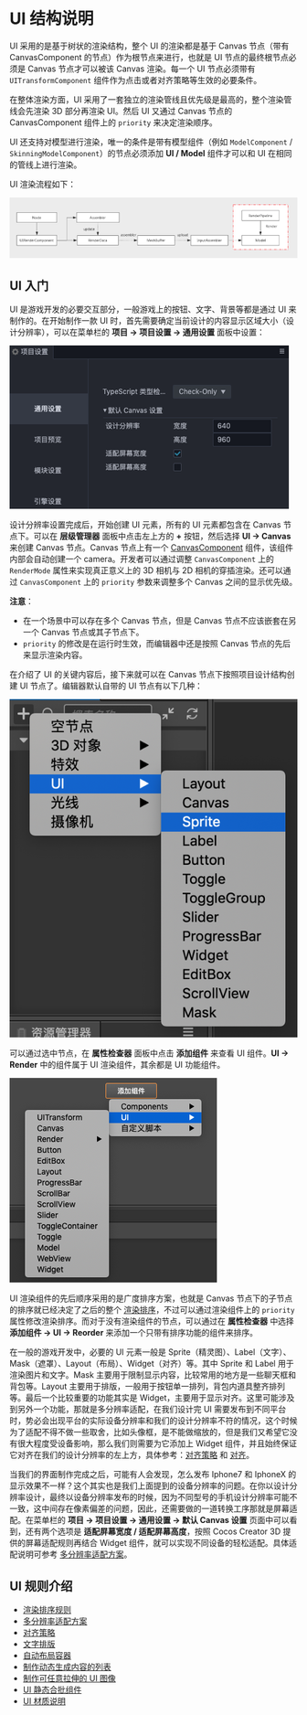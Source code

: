 # UI 结构说明

UI 采用的是基于树状的渲染结构，整个 UI 的渲染都是基于 Canvas 节点（带有 CanvasComponent 的节点）作为根节点来进行，也就是 UI 节点的最终根节点必须是 Canvas 节点才可以被该 Canvas 渲染。每一个 UI 节点必须带有 `UITransformComponent` 组件作为点击或者对齐策略等生效的必要条件。

在整体渲染方面，UI 采用了一套独立的渲染管线且优先级是最高的，整个渲染管线会先渲染 3D 部分再渲染 UI。然后 UI 又通过 Canvas 节点的 CanvasComponent 组件上的 `priority` 来决定渲染顺序。

UI 还支持对模型进行渲染，唯一的条件是带有模型组件（例如 `ModelComponent` / `SkinningModelComponent`）的节点必须添加 **UI / Model** 组件才可以和 UI 在相同的管线上进行渲染。

UI 渲染流程如下：

![render](render.png)

## UI 入门

UI 是游戏开发的必要交互部分，一般游戏上的按钮、文字、背景等都是通过 UI 来制作的。在开始制作一款 UI 时，首先需要确定当前设计的内容显示区域大小（设计分辨率），可以在菜单栏的 **项目 -> 项目设置 -> 通用设置** 面板中设置：

![resolution-config](multi-resolution/resolution_config.png)

设计分辨率设置完成后，开始创建 UI 元素，所有的 UI 元素都包含在 Canvas 节点下。可以在 **层级管理器** 面板中点击左上方的 **+** 按钮，然后选择 **UI -> Canvas** 来创建 Canvas 节点。Canvas 节点上有一个 [CanvasComponent](../editor/canvas.md) 组件，该组件内部会自动创建一个 camera。开发者可以通过调整 `CanvasComponent` 上的 `RenderMode` 属性来实现真正意义上的 3D 相机与 2D 相机的穿插渲染。还可以通过 `CanvasComponent` 上的 `priority` 参数来调整多个 Canvas 之间的显示优先级。

**注意**：
- 在一个场景中可以存在多个 Canvas 节点，但是 Canvas 节点不应该嵌套在另一个 Canvas 节点或其子节点下。
- `priority` 的修改是在运行时生效，而编辑器中还是按照 Canvas 节点的先后来显示渲染内容。

在介绍了 UI 的关键内容后，接下来就可以在 Canvas 节点下按照项目设计结构创建 UI 节点了。编辑器默认自带的 UI 节点有以下几种：

![create-ui](../editor/create-ui.png)

可以通过选中节点，在 **属性检查器** 面板中点击 **添加组件** 来查看 UI 组件。**UI -> Render** 中的组件属于 UI 渲染组件，其余都是 UI 功能组件。

![add-component](../editor/add-component.png)

UI 渲染组件的先后顺序采用的是广度排序方案，也就是 Canvas 节点下的子节点的排序就已经决定了之后的整个 [渲染排序](priority.md)，不过可以通过渲染组件上的 `priority` 属性修改渲染排序。而对于没有渲染组件的节点，可以通过在 **属性检查器** 中选择 **添加组件 -> UI -> Reorder** 来添加一个只带有排序功能的组件来排序。

在一般的游戏开发中，必要的 UI 元素一般是 Sprite（精灵图）、Label（文字）、Mask（遮罩）、Layout（布局）、Widget（对齐）等。其中 Sprite 和 Label 用于渲染图片和文字。Mask 主要用于限制显示内容，比较常用的地方是一些聊天框和背包等。Layout 主要用于排版，一般用于按钮单一排列，背包内道具整齐排列等。最后一个比较重要的功能其实是 Widget，主要用于显示对齐。这里可能涉及到另外一个功能，那就是多分辨率适配，在我们设计完 UI 需要发布到不同平台时，势必会出现平台的实际设备分辨率和我们的设计分辨率不符的情况，这个时候为了适配不得不做一些取舍，比如头像框，是不能做缩放的，但是我们又希望它没有很大程度受设备影响，那么我们则需要为它添加上 Widget 组件，并且始终保证它对齐在我们的设计分辨率的左上方，具体参考：[对齐策略](widget-align.md) 和 [对齐](../editor/widget.md)。

当我们的界面制作完成之后，可能有人会发现，怎么发布 Iphone7 和 IphoneX 的显示效果不一样？这个其实也是我们上面提到的设备分辨率的问题。在你以设计分辨率设计，最终以设备分辨率发布的时候，因为不同型号的手机设计分辨率可能不一致，这中间存在像素偏差的问题，因此，还需要做的一道转换工序那就是屏幕适配。在菜单栏的 **项目 -> 项目设置 -> 通用设置 -> 默认 Canvas 设置** 页面中可以看到，还有两个选项是 **适配屏幕宽度 / 适配屏幕高度**，按照 Cocos Creator 3D 提供的屏幕适配规则再结合 Widget 组件，就可以实现不同设备的轻松适配。具体适配说明可参考 [多分辨率适配方案](multi-resolution.md)。

## UI 规则介绍

- [渲染排序规则](priority.md)
- [多分辨率适配方案](multi-resolution.md)
- [对齐策略](widget-align.md)
- [文字排版](label-layout.md)
- [自动布局容器](auto-layout.md)
- [制作动态生成内容的列表](list-with-data.md)
- [制作可任意拉伸的 UI 图像](sliced-sprite.md)
- [UI 静态合批组件](../editor/ui-static.md)
- [UI 材质说明](ui-material.md)
